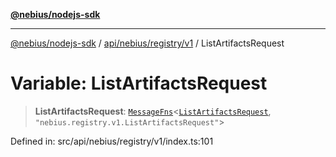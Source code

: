 [**@nebius/nodejs-sdk**](../../../../../README.md)

---

[@nebius/nodejs-sdk](../../../../../README.md) / [api/nebius/registry/v1](../README.md) / ListArtifactsRequest

# Variable: ListArtifactsRequest

> **ListArtifactsRequest**: [`MessageFns`](../../../../../runtime/protos/core/interfaces/MessageFns.md)\<[`ListArtifactsRequest`](../interfaces/ListArtifactsRequest.md), `"nebius.registry.v1.ListArtifactsRequest"`\>

Defined in: src/api/nebius/registry/v1/index.ts:101

